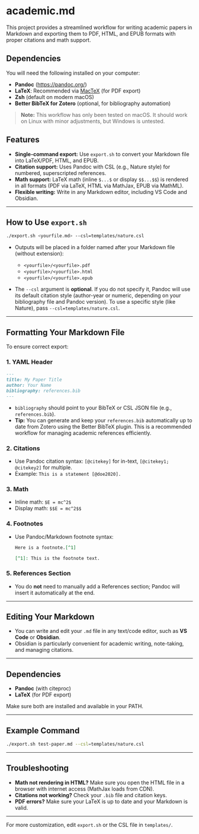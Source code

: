 # academic.md

This project provides a streamlined workflow for writing academic papers in Markdown and exporting them to PDF, HTML, and EPUB formats with proper citations and math support.

## Dependencies

You will need the following installed on your computer:

- **Pandoc** (https://pandoc.org/)
- **LaTeX**: Recommended via [MacTeX](https://tug.org/mactex/) (for PDF export)
- **Zsh** (default on modern macOS)
- **Better BibTeX for Zotero** (optional, for bibliography automation)

> **Note:** This workflow has only been tested on macOS. It should work on Linux with minor adjustments, but Windows is untested.

## Features
- **Single-command export:** Use `export.sh` to convert your Markdown file into LaTeX/PDF, HTML, and EPUB.
- **Citation support:** Uses Pandoc with CSL (e.g., Nature style) for numbered, superscripted references.
- **Math support:** LaTeX math (inline `$...$` or display `$$...$$`) is rendered in all formats (PDF via LaTeX, HTML via MathJax, EPUB via MathML).
- **Flexible writing:** Write in any Markdown editor, including VS Code and Obsidian.

---

## How to Use `export.sh`

```sh
./export.sh <yourfile.md> --csl=templates/nature.csl
```

- Outputs will be placed in a folder named after your Markdown file (without extension):
  - `<yourfile>/<yourfile>.pdf`
  - `<yourfile>/<yourfile>.html`
  - `<yourfile>/<yourfile>.epub`

- The `--csl` argument is **optional**. If you do not specify it, Pandoc will use its default citation style (author-year or numeric, depending on your bibliography file and Pandoc version). To use a specific style (like Nature), pass `--csl=templates/nature.csl`.

---

## Formatting Your Markdown File

To ensure correct export:

### 1. **YAML Header**
```markdown
---
title: My Paper Title
author: Your Name
bibliography: references.bib
---
```
- `bibliography` should point to your BibTeX or CSL JSON file (e.g., `references.bib`).
- **Tip:** You can generate and keep your `references.bib` automatically up to date from Zotero using the Better BibTeX plugin. This is a recommended workflow for managing academic references efficiently.

### 2. **Citations**
- Use Pandoc citation syntax: `[@citekey]` for in-text, `[@citekey1; @citekey2]` for multiple.
- Example: `This is a statement [@doe2020].`

### 3. **Math**
- Inline math: `$E = mc^2$`
- Display math: `$$E = mc^2$$`

### 4. **Footnotes**
- Use Pandoc/Markdown footnote syntax:
  ```markdown
  Here is a footnote.[^1]

  [^1]: This is the footnote text.
  ```

### 5. **References Section**
- You do **not** need to manually add a References section; Pandoc will insert it automatically at the end.

---

## Editing Your Markdown
- You can write and edit your `.md` file in any text/code editor, such as **VS Code** or **Obsidian**.
- Obsidian is particularly convenient for academic writing, note-taking, and managing citations.

---

## Dependencies
- **Pandoc** (with citeproc)
- **LaTeX** (for PDF export)

Make sure both are installed and available in your PATH.

---

## Example Command
```sh
./export.sh test-paper.md --csl=templates/nature.csl
```

---

## Troubleshooting
- **Math not rendering in HTML?** Make sure you open the HTML file in a browser with internet access (MathJax loads from CDN).
- **Citations not working?** Check your `.bib` file and citation keys.
- **PDF errors?** Make sure your LaTeX is up to date and your Markdown is valid.

---

For more customization, edit `export.sh` or the CSL file in `templates/`.
